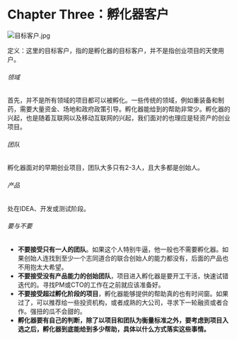 # Chapter Three：孵化器客户

![目标客户.jpg](http://upload-images.jianshu.io/upload_images/6053-311e7b2abd2014cc.jpg)

定义：这里的目标客户，指的是孵化器的目标客户，并不是指创业项目的天使用户。

###### 领域
  首先，并不是所有领域的项目都可以被孵化。一些传统的领域，例如重装备和制药，需要大量资金、场地和政府政策引导。孵化器能给到的帮助非常少。孵化器的兴起，也是随着互联网以及移动互联网的兴起，我们面对的也理应是轻资产的创业项目。

###### 团队
  孵化器面对的早期创业项目，团队大多只有2-3人，且大多都是创始人。

###### 产品
  处在IDEA、开发或测试阶段。

###### 要与不要
- **不要接受只有一人的团队**。如果这个人特别牛逼，他一般也不需要孵化器。如果创始人连找到至少一个志同道合的联合创始人的能力都没有，后面的产品也不用抱太大希望。
- **不要接受没有产品能力的创始团队**，项目进入孵化器是要开工干活，快速试错迭代的。寻找PM或CTO的工作在之前就应该准备好。
- **不要接受超过孵化阶段的项目**，孵化器能够提供的帮助真的也有时间窗。如果过了，可以推荐给一些投资机构，或者成熟的大公司，寻求下一轮融资或者合作。强扭的瓜不会甜的。
- **孵化器要有自己的判断，除了以项目和团队为衡量标准之外，要考虑到项目入选之后，孵化器到底能给到多少帮助，具体以什么方式落实这些事情。**
